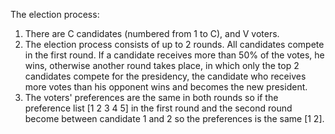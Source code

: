The election process:
1. There are C candidates (numbered from 1 to C), and V voters.
2. The election process consists of up to 2 rounds. All candidates compete in the first round. 
If a candidate receives more than 50% of the votes, he wins, otherwise another round takes
place, in which only the top 2 candidates compete for the presidency, the candidate who
receives more votes than his opponent wins and becomes the new president.
3. The voters' preferences are the same in both rounds so if the preference list [1 2 3 4 5] in
the first round and the second round become between candidate 1 and 2 so the
preferences is the same [1 2].
